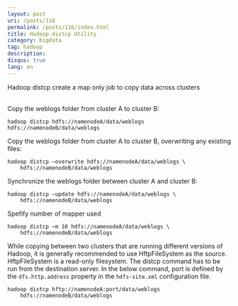 ```yaml
---
layout: post
uri: /posts/116
permalink: /posts/116/index.html
title: Hadoop distcp Utility
category: bigdata
tag: hadoop
description: 
disqus: true 
lang: en
---
```

Hadoop distcp create a map only job to copy data across clusters <br><br>


Copy the weblogs folder from cluster A to cluster B:

    hadoop distcp hdfs://namenodeA/data/weblogs hdfs://namenodeB/data/weblogs
Copy the weblogs folder from cluster A to cluster B, overwriting any existing files:

    hadoop distcp –overwrite hdfs://namenodeA/data/weblogs \
		hdfs://namenodeB/data/weblogs

Synchronize the weblogs folder between cluster A and cluster B:

    hadoop distcp –update hdfs://namenodeA/data/weblogs \
		hdfs://namenodeB/data/weblogs

Spefify number of mapper used

    hadoop distcp –m 10 hdfs://namenodeA/data/weblogs \
		hdfs://namenodeB/data/weblogs

While copying between two clusters that are running different versions of Hadoop, it is generally recommended to use HftpFileSystem as the source. HftpFileSystem is a read-only filesystem. The distcp command has to be run from the destination server. In the below command, port is defined by the `dfs.http.address` property in the `hdfs-site.xml` configuration file.
    
    hadoop distcp hftp://namenodeA:port/data/weblogs 
		hdfs://namenodeB/data/weblogs


